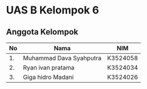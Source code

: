 # UAS B Kelompok 6

## Anggota Kelompok
| No | Nama | NIM |
|--|--|--|
|1.|Muhammad Dava Syahputra|K3524058|
|2.|Ryan ivan pratama|K3524034|
|3.|Giga hidro Madani|K3524026|